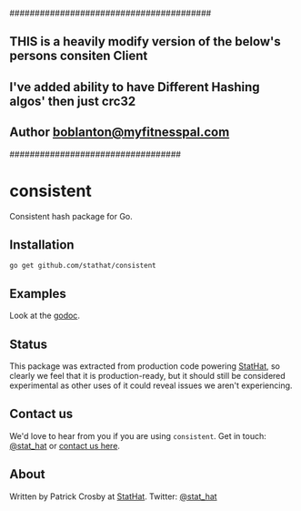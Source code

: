 ########################################
## THIS is a heavily modify version of the below's persons consiten Client
## I've added ability to have Different Hashing algos' then just crc32
## Author boblanton@myfitnesspal.com
##################################


consistent
==========

Consistent hash package for Go.

Installation
------------

    go get github.com/stathat/consistent

Examples
--------

Look at the [godoc](http://godoc.org/github.com/stathat/consistent).

Status
------

This package was extracted from production code powering [StatHat](http://www.stathat.com),
so clearly we feel that it is production-ready, but it should still be considered
experimental as other uses of it could reveal issues we aren't experiencing.

Contact us
----------

We'd love to hear from you if you are using `consistent`.
Get in touch:  [@stat_hat](http://twitter.com/stat_hat) or [contact us here](http://www.stathat.com/docs/contact).

About
-----

Written by Patrick Crosby at [StatHat](http://www.stathat.com).  Twitter:  [@stat_hat](http://twitter.com/stat_hat)
